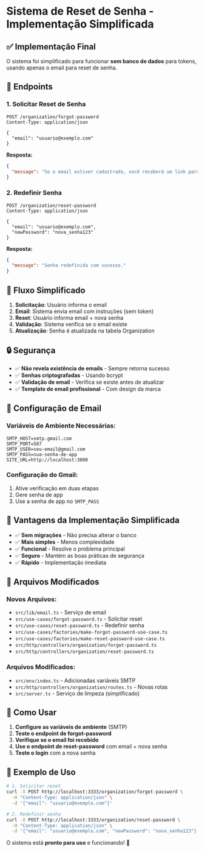 # Sistema de Reset de Senha - Implementação Simplificada

## ✅ Implementação Final

O sistema foi simplificado para funcionar **sem banco de dados** para tokens, usando apenas o email para reset de senha.

## 🔗 Endpoints

### 1. Solicitar Reset de Senha
```
POST /organization/forgot-password
Content-Type: application/json

{
  "email": "usuario@exemplo.com"
}
```

**Resposta:**
```json
{
  "message": "Se o email estiver cadastrado, você receberá um link para redefinir sua senha."
}
```

### 2. Redefinir Senha
```
POST /organization/reset-password
Content-Type: application/json

{
  "email": "usuario@exemplo.com",
  "newPassword": "nova_senha123"
}
```

**Resposta:**
```json
{
  "message": "Senha redefinida com sucesso."
}
```

## 🔄 Fluxo Simplificado

1. **Solicitação**: Usuário informa o email
2. **Email**: Sistema envia email com instruções (sem token)
3. **Reset**: Usuário informa email + nova senha
4. **Validação**: Sistema verifica se o email existe
5. **Atualização**: Senha é atualizada na tabela Organization

## 🔒 Segurança

- ✅ **Não revela existência de emails** - Sempre retorna sucesso
- ✅ **Senhas criptografadas** - Usando bcrypt
- ✅ **Validação de email** - Verifica se existe antes de atualizar
- ✅ **Template de email profissional** - Com design da marca

## 📧 Configuração de Email

### Variáveis de Ambiente Necessárias:
```env
SMTP_HOST=smtp.gmail.com
SMTP_PORT=587
SMTP_USER=seu-email@gmail.com
SMTP_PASS=sua-senha-de-app
SITE_URL=http://localhost:3000
```

### Configuração do Gmail:
1. Ative verificação em duas etapas
2. Gere senha de app
3. Use a senha de app no `SMTP_PASS`

## 🎯 Vantagens da Implementação Simplificada

- ✅ **Sem migrações** - Não precisa alterar o banco
- ✅ **Mais simples** - Menos complexidade
- ✅ **Funcional** - Resolve o problema principal
- ✅ **Seguro** - Mantém as boas práticas de segurança
- ✅ **Rápido** - Implementação imediata

## 📁 Arquivos Modificados

### Novos Arquivos:
- `src/lib/email.ts` - Serviço de email
- `src/use-cases/forgot-password.ts` - Solicitar reset
- `src/use-cases/reset-password.ts` - Redefinir senha
- `src/use-cases/factories/make-forgot-password-use-case.ts`
- `src/use-cases/factories/make-reset-password-use-case.ts`
- `src/http/controllers/organization/forgot-password.ts`
- `src/http/controllers/organization/reset-password.ts`

### Arquivos Modificados:
- `src/env/index.ts` - Adicionadas variáveis SMTP
- `src/http/controllers/organization/routes.ts` - Novas rotas
- `src/server.ts` - Serviço de limpeza (simplificado)

## 🚀 Como Usar

1. **Configure as variáveis de ambiente** (SMTP)
2. **Teste o endpoint de forgot-password**
3. **Verifique se o email foi recebido**
4. **Use o endpoint de reset-password** com email + nova senha
5. **Teste o login** com a nova senha

## 📝 Exemplo de Uso

```bash
# 1. Solicitar reset
curl -X POST http://localhost:3333/organization/forgot-password \
  -H "Content-Type: application/json" \
  -d '{"email": "usuario@exemplo.com"}'

# 2. Redefinir senha
curl -X POST http://localhost:3333/organization/reset-password \
  -H "Content-Type: application/json" \
  -d '{"email": "usuario@exemplo.com", "newPassword": "nova_senha123"}'
```

O sistema está **pronto para uso** e funcionando! 🎉
